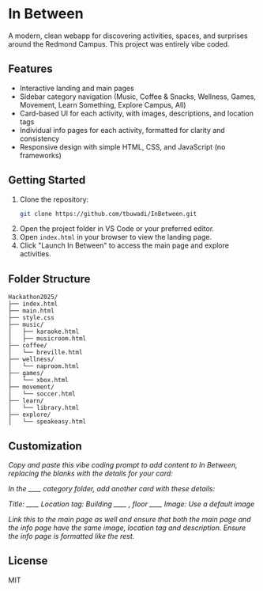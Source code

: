 
# In Between

A modern, clean webapp for discovering activities, spaces, and surprises around the Redmond Campus. This project was entirely vibe coded.

## Features
- Interactive landing and main pages
- Sidebar category navigation (Music, Coffee & Snacks, Wellness, Games, Movement, Learn Something, Explore Campus, All)
- Card-based UI for each activity, with images, descriptions, and location tags
- Individual info pages for each activity, formatted for clarity and consistency
- Responsive design with simple HTML, CSS, and JavaScript (no frameworks)

## Getting Started
1. Clone the repository:
   ```sh
   git clone https://github.com/tbuwadi/InBetween.git
   ```
2. Open the project folder in VS Code or your preferred editor.
3. Open `index.html` in your browser to view the landing page.
4. Click "Launch In Between" to access the main page and explore activities.

## Folder Structure
```
Hackathon2025/
├── index.html
├── main.html
├── style.css
├── music/
│   ├── karaoke.html
│   ├── musicroom.html
├── coffee/
│   └── breville.html
├── wellness/
│   └── naproom.html
├── games/
│   └── xbox.html
├── movement/
│   └── soccer.html
├── learn/
│   └── library.html
├── explore/
│   └── speakeasy.html
```


## Customization

*Copy and paste this vibe coding prompt to add content to In Between, replacing the blanks with the details for your card:*

*In the ____ category folder, add another card with these details:*

*Title: ____*
*Location tag: Building ____ , floor ____*
*Image: Use a default image*

*Link this to the main page as well and ensure that both the main page and the info page have the same image, location tag and description. Ensure the info page is formatted like the rest.*

## License
MIT
